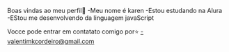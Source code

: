 Boas vindas ao meu perfil💙
-Meu nome é karen
-Estou estudando na Alura
-EStou me desenvolvendo da linguagem javaScript

Vocce pode entrar em contatato comigo por⭐
-valentimkcordeiro@gmail.com

